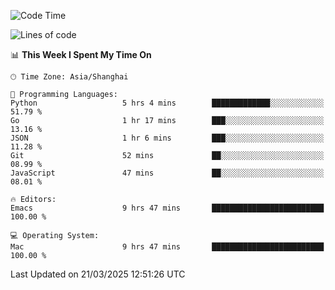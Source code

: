 <!--START_SECTION:waka-->
![Code Time](http://img.shields.io/badge/Code%20Time-2%2C586%20hrs%2015%20mins-blue)

![Lines of code](https://img.shields.io/badge/From%20Hello%20World%20I%27ve%20Written-335.3%20thousand%20lines%20of%20code-blue)

📊 **This Week I Spent My Time On** 

```text
🕑︎ Time Zone: Asia/Shanghai

💬 Programming Languages: 
Python                   5 hrs 4 mins        █████████████░░░░░░░░░░░░   51.79 % 
Go                       1 hr 17 mins        ███░░░░░░░░░░░░░░░░░░░░░░   13.16 % 
JSON                     1 hr 6 mins         ███░░░░░░░░░░░░░░░░░░░░░░   11.28 % 
Git                      52 mins             ██░░░░░░░░░░░░░░░░░░░░░░░   08.99 % 
JavaScript               47 mins             ██░░░░░░░░░░░░░░░░░░░░░░░   08.01 % 

🔥 Editors: 
Emacs                    9 hrs 47 mins       █████████████████████████   100.00 % 

💻 Operating System: 
Mac                      9 hrs 47 mins       █████████████████████████   100.00 % 
```


 Last Updated on 21/03/2025 12:51:26 UTC
<!--END_SECTION:waka-->
